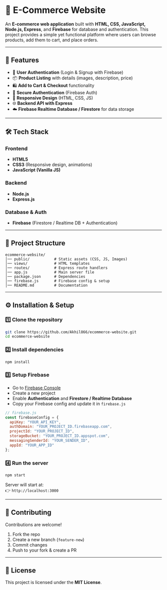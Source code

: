 # 🛒 E-Commerce Website

An **E-commerce web application** built with **HTML, CSS, JavaScript, Node.js, Express**, and **Firebase** for database and authentication. This project provides a simple yet functional platform where users can browse products, add them to cart, and place orders.  

---

## 🚀 Features  

- 👤 **User Authentication** (Login & Signup with Firebase)  
- 📦 **Product Listing** with details (images, description, price)  
- 🛍️ **Add to Cart & Checkout** functionality  
- 🔑 **Secure Authentication** (Firebase Auth)  
- 📱 **Responsive Design** (HTML, CSS, JS)  
- 🌐 **Backend API with Express**  
- ☁️ **Firebase Realtime Database / Firestore** for data storage  

---

## 🛠️ Tech Stack  

### Frontend  
- **HTML5**  
- **CSS3** (Responsive design, animations)  
- **JavaScript (Vanilla JS)**  

### Backend  
- **Node.js**  
- **Express.js**  

### Database & Auth  
- **Firebase** (Firestore / Realtime DB + Authentication)  

---

## 📂 Project Structure  

```
ecommerce-website/
│── public/           # Static assets (CSS, JS, Images)
│── views/            # HTML templates
│── routes/           # Express route handlers
│── app.js            # Main server file
│── package.json      # Dependencies
│── firebase.js       # Firebase config & setup
│── README.md         # Documentation
```

---

## ⚙️ Installation & Setup  

### 1️⃣ Clone the repository  
```bash
git clone https://github.com/Akhil866/ecommerce-website.git
cd ecommerce-website
```

### 2️⃣ Install dependencies  
```bash
npm install
```

### 3️⃣ Setup Firebase  
- Go to [Firebase Console](https://console.firebase.google.com/)  
- Create a new project  
- Enable **Authentication** and **Firestore / Realtime Database**  
- Copy your Firebase config and update it in `firebase.js`  

```js
// firebase.js
const firebaseConfig = {
  apiKey: "YOUR_API_KEY",
  authDomain: "YOUR_PROJECT_ID.firebaseapp.com",
  projectId: "YOUR_PROJECT_ID",
  storageBucket: "YOUR_PROJECT_ID.appspot.com",
  messagingSenderId: "YOUR_SENDER_ID",
  appId: "YOUR_APP_ID"
};
```

### 4️⃣ Run the server  
```bash
npm start
```

Server will start at:  
👉 `http://localhost:3000`

---


## 🤝 Contributing  

Contributions are welcome!  
1. Fork the repo  
2. Create a new branch (`feature-new`)  
3. Commit changes  
4. Push to your fork & create a PR  

---

## 📜 License  

This project is licensed under the **MIT License**.  
